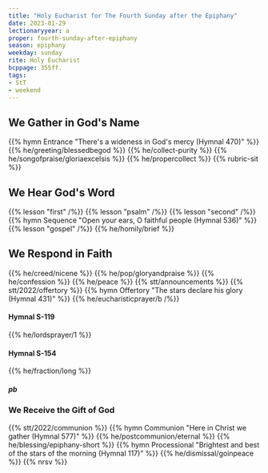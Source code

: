 ```yaml
---
title: "Holy Eucharist for The Fourth Sunday after the Epiphany"
date: 2023-01-29
lectionaryyear: a
proper: fourth-sunday-after-epiphany
season: epiphany
weekday: sunday
rite: Holy Eucharist
bcppage: 355ff.
tags:
- StT
- weekend
---
```

## We Gather in God's Name
{{% hymn Entrance "There's a wideness in God's mercy (Hymnal 470)" %}}
{{% he/greeting/blessedbegod %}}
{{% he/collect-purity %}}
{{% he/songofpraise/gloriaexcelsis %}}
{{% he/propercollect %}}
{{% rubric-sit %}}
## We Hear God's Word
{{% lesson "first" /%}}
{{% lesson "psalm" /%}}
{{% lesson "second" /%}}
{{% hymn Sequence "Open your ears, O faithful people (Hymnal 536)" %}}
{{% lesson "gospel" /%}}
{{% he/homily/brief %}}
## We Respond in Faith
{{% he/creed/nicene %}}
{{% he/pop/gloryandpraise %}}
{{% he/confession %}}
{{% he/peace %}}
{{% stt/announcements %}}
{{% stt/2022/offertory %}}
{{% hymn Offertory "The stars declare his glory (Hymnal 431)" %}}
{{% he/eucharisticprayer/b /%}}
#### Hymnal S-119
{{% he/lordsprayer/1 %}}
#### Hymnal S-154
{{% he/fraction/long %}}
##### pb
### We Receive the Gift of God
{{% stt/2022/communion %}}
{{% hymn Communion "Here in Christ we gather (Hymnal 577)" %}}
{{% he/postcommunion/eternal %}}
{{% he/blessing/epiphany-short %}}
{{% hymn Processional "Brightest and best of the stars of the morning (Hymnal 117)" %}}
{{% he/dismissal/goinpeace %}}
{{% nrsv %}}

